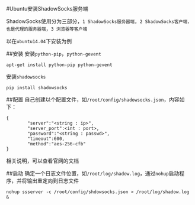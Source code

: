 #Ubuntu安装ShadowSocks服务端

ShadowSocks使用分为三部分，`1 ShadowSocks服务器端`，`2 ShadowSocks客户端，也是代理的服务器端`，`3 浏览器等客户端`

以在`ubuntu14.04`下安装为例

##安装
安装`python-pip`，`python-gevent`
```
apt-get install python-pip python-gevent
```
安装`shadowsocks`
```
pip install shadowsocks
```

##配置
自己创建以个配置文件，如`/root/config/shadowsocks.json`，内容如下：
```
{
        "server":"<string : ip>",
        "server_port":<int : port>,
        "password":"<string : passwd>",
        "timeout":600,
        "method":"aes-256-cfb"
}
```
相关说明，可以查看官网的文档

##启动
确定一个日志文件位置，如`/root/log/shadow.log`，通过`nohup`启动程序，并将输出重定向到日志文件
```
nohup ssserver -c /root/config/shdowsocks.json > /root/log/shadow.log &
```